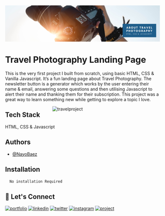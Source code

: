 [![MasterHead](https://raw.githubusercontent.com/NayoBaez/SheCodes-Basic-Landing-Page/main/GITHUB%20README%20BANNER%20-%20TRAVEL%20PHOTOGRAPHY.png)](https://nayobaez.com)
# Travel Photography Landing Page 

This is the very first project I built from scratch, using basic HTML, CSS & Vanilla Javascript. It’s a fun landing page about Travel Photography. The newsletter button is a generator which works by the user entering their name & email, answering some questions and then utilising Javascript to alert their name and thanking them for their subscription. This project was a great way to learn something new while getting to explore a topic I love.

<img align="right" alt="travelproject" width="350" src="http://nayobaez.com/images/TravelProject.png"></img>


## Tech Stack

HTML, CSS & Javascript 




## Authors

- [@NayoBaez](https://www.github.com/nayobaez)


## Installation


```bash
  No installation Required
```
    
## 🔗 Let's Connect
[![portfolio](https://img.shields.io/badge/my_portfolio-000?style=for-the-badge&logo=ko-fi&logoColor=white)](https://nayobaez.com/)
[![linkedin](https://img.shields.io/badge/linkedin-0A66C2?style=for-the-badge&logo=linkedin&logoColor=white)](https://www.linkedin.com/nayobaezfeliz)
[![twitter](https://img.shields.io/badge/twitter-1DA1F2?style=for-the-badge&logo=twitter&logoColor=white)](https://twitter.com/nayobaez)
[![instagram](https://img.shields.io/badge/instagram-DE3C7C?style=for-the-badge&logo=instagram&logoColor=white)](https://instagram.com/nayobaez)
[![project](https://img.shields.io/badge/project_link-96C43A?style=for-the-badge&logo=tp-link&logoColor=white)](https://effervescent-beignet-00459c.netlify.app)



